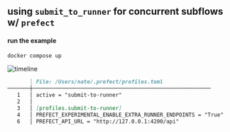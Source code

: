 ## using `submit_to_runner` for concurrent subflows w/ `prefect`

#### run the example
```bash
docker compose up
```

![timeline](https://github.com/zzstoatzz/submit-to-runner-demo/assets/31014960/da191276-3ec1-43dc-aff7-7d3f937cd343)

```markdown
       │ File: /Users/nate/.prefect/profiles.toml
───────┼────────────────────────────────────────────────────────
   1   │ active = "submit-to-runner"
   2   │
   3   │ [profiles.submit-to-runner]
   4   │ PREFECT_EXPERIMENTAL_ENABLE_EXTRA_RUNNER_ENDPOINTS = "True"
   6   │ PREFECT_API_URL = "http://127.0.0.1:4200/api"
```